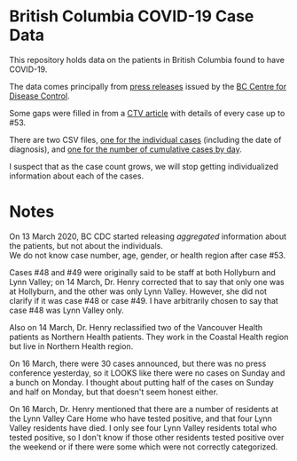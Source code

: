 # British Columbia COVID-19 Case Data

This repository holds data on the patients in British Columbia found to have  COVID-19.

The data comes principally from
[press releases](http://www.bccdc.ca/about/news-stories/stories/2020/information-on-novel-coronavirus) issued by the
[BC Centre for Disease Control](http://www.bccdc.ca/).

Some gaps were filled in from a
[CTV article](https://bc.ctvnews.ca/timeline-every-case-of-covid-19-identified-in-british-columbia-1.4845820)
with details of every case up to #53.

There are two CSV files,
[one for the individual cases](cases.csv)
(including the date of diagnosis),
and
[one for the number of cumulative cases by day](cumulativeCases.csv).

I suspect that as the case count grows, we will stop getting individualized information
about each of the cases.

# Notes
On 13 March 2020, BC CDC started releasing *aggregated* information about
the patients, but not about the individuals.  
We do not know case number, age, gender, or health region after case #53.

Cases #48 and #49 were originally said to be staff at both Hollyburn and Lynn
Valley; on 14 March, Dr. Henry corrected that to say that only one was at Hollyburn,
and the other was only Lynn Valley.  However, she did not clarify if it was case #48
or case #49.  I have arbitrarily chosen to say that case #48 was Lynn Valley only.

Also on 14 March, Dr. Henry reclassified two of the Vancouver Health patients
as Northern Health patients.  They work in the Coastal Health region but live in 
Northern Health region.

On 16 March, there were 30 cases announced, but there was no press conference yesterday,
so it LOOKS like there were no cases on Sunday and a bunch on Monday.  I thought about
putting half of the cases on Sunday and half on Monday, but that doesn't seem honest
either.

On 16 March, Dr. Henry mentioned that there are a number of residents at the Lynn Valley
Care Home who have tested positive, and that four Lynn Valley residents have died.
I only see four Lynn Valley residents total who tested positive, so I don't know if
those other residents tested positive over the weekend or if there were some which 
were not correctly categorized.


